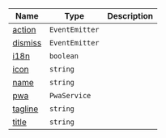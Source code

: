 <section id="main" data-note="AUTO-GENERATED CONTENT, DO NOT EDIT DIRECTLY!">

| Name                                                                                                | Type                            | Description |
| --------------------------------------------------------------------------------------------------- | ------------------------------- | ----------- |
| [action](https://nguix-starter.lamnhan.com/content/reference/classes/pwaboxcomponent.html#action)   | <code>EventEmitter<void></code> |             |
| [dismiss](https://nguix-starter.lamnhan.com/content/reference/classes/pwaboxcomponent.html#dismiss) | <code>EventEmitter<void></code> |             |
| [i18n](https://nguix-starter.lamnhan.com/content/reference/classes/pwaboxcomponent.html#i18n)       | <code>boolean</code>            |             |
| [icon](https://nguix-starter.lamnhan.com/content/reference/classes/pwaboxcomponent.html#icon)       | <code>string</code>             |             |
| [name](https://nguix-starter.lamnhan.com/content/reference/classes/pwaboxcomponent.html#name)       | <code>string</code>             |             |
| [pwa](https://nguix-starter.lamnhan.com/content/reference/classes/pwaboxcomponent.html#pwa)         | <code>PwaService</code>         |             |
| [tagline](https://nguix-starter.lamnhan.com/content/reference/classes/pwaboxcomponent.html#tagline) | <code>string</code>             |             |
| [title](https://nguix-starter.lamnhan.com/content/reference/classes/pwaboxcomponent.html#title)     | <code>string</code>             |             |

</section>
